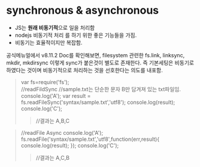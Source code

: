 # synchronous & asynchronous

- JS는 <strong>원래 비동기적</strong>으로 일을 처리함<br/>
- nodejs 비동기적 처리 를 하기 위한 좋은 기능들을 가짐.<br/>
- 비동기는 효율적이지만 복잡함. 


공식메뉴얼에서 v8.11.2 Doc를 확인해보면,
filesystem 관련한 fs.link, linksync, mkdir, mkdirsync 이렇게 sync가 붙은것이 별도로 존재한다. 즉 기본세팅은 비동기로 하였다는 것이며 비동기적으로 처리하는 것을 선호한다는 의도를 내포함.


>var fs=require('fs');  
//readFildSync
//sample.txt는 단순한 문자 B만 담겨져 있는 txt파일임.
>console.log('A');
>var result = fs.readFileSync('syntax/sample.txt','utf8');
console.log(result);
console.log('C');
>>//결과는 A,B,C


>//readFile Async
console.log('A');
fs.readFile('syntax/sample.txt','utf8',function(err,result){
    console.log(result);
});
console.log('C');
>>//결과는 A,C,B
